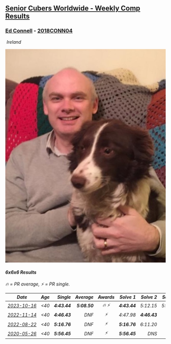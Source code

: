 <style>table {white-space: nowrap;}</style>
<link rel="stylesheet" type="text/css" href="/scw-comp/css/flags.css" />

## [Senior Cubers Worldwide - Weekly Comp Results](/scw-comp/results/)
### [Ed Connell](README.md) - [2018CONN04](https://www.worldcubeassociation.org/persons/2018CONN04?event=666)

<i class="flag flag-IE" />&nbsp;Ireland

![Ed Connell](1583010027.jpg)

#### 6x6x6 Results

<span style="white-space: nowrap;">🔥 = PR average</span>, <span style="white-space: nowrap;">⚡ = PR single</span>.

| Date | Age | Single | Average | Awards | Solve 1 | Solve 2 | Solve 3 | Video |
| :--: | :--: | --: | --: | :--: | --: | --: | --: | :-- |
| [2023-10-16](../../results/2023-10-16/666.md) | <40 | **4:43.44** | **5:08.50** | 🔥 ⚡ | **4:43.44** | 5:12.15 | 5:29.91 | [Desktop](https://www.facebook.com/events/754076313399498/permalink/763246285815834) / [Mobile](https://m.facebook.com/events/754076313399498?view=permalink&id=763246285815834) |
| [2022-11-14](../../results/2022-11-14/666.md) | <40 | **4:46.43** | DNF | ⚡ | 4:47.98 | **4:46.43** | DNS | [Desktop](https://www.facebook.com/events/823524585526773/permalink/828441688368396) / [Mobile](https://m.facebook.com/events/823524585526773?view=permalink&id=828441688368396) |
| [2022-08-22](../../results/2022-08-22/666.md) | <40 | **5:16.76** | DNF | ⚡ | **5:16.76** | 6:11.20 | DNS | [Desktop](https://www.facebook.com/events/542579854309231/permalink/546620110571872) / [Mobile](https://m.facebook.com/events/542579854309231?view=permalink&id=546620110571872) |
| [2020-05-26](../../results/2020-05-26/666.md) | <40 | **5:56.45** | DNF | ⚡ | **5:56.45** | DNS | DNS | [Desktop](https://www.facebook.com/events/637852836799991/permalink/640361549882453) / [Mobile](https://m.facebook.com/events/637852836799991?view=permalink&id=640361549882453) |


<!-- Global site tag (gtag.js) - Google Analytics -->
<script async src="https://www.googletagmanager.com/gtag/js?id=UA-86348435-3"></script>
<script>window.dataLayer = window.dataLayer || []; function gtag() {dataLayer.push(arguments);} gtag('js', new Date()); gtag('config', 'UA-86348435-3');</script>
